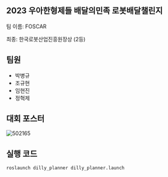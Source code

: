 ## 2023 우아한형제들 배달의민족 로봇배달챌린지

팀 이름: FOSCAR

최종: 한국로봇산업진흥원장상 (2등)


## 팀원
- 박병규
- 조규현
- 임현진
- 정혁제


## 대회 포스터
![502165](https://github.com/FOSCAR/wooahan-hyungjaedle-robot-delivery-challenge-2023/assets/97654622/d644df78-c49a-41bc-acdc-bf8aa2552b6a)


## 실행 코드
```
roslaunch dilly_planner dilly_planner.launch
```
